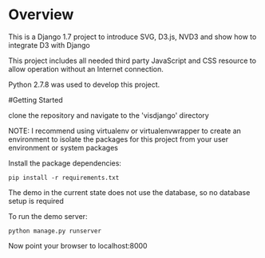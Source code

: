 # Overview

This is a Django 1.7 project to introduce SVG, D3.js, NVD3 and show how to integrate D3 with Django

This project includes all needed third party JavaScript and CSS resource to allow operation without an Internet connection.

Python 2.7.8 was used to develop this project.

#Getting Started

  clone the repository and navigate to the 'visdjango' directory

  NOTE: I recommend using virtualenv or virtualenvwrapper to create an environment to isolate the packages for this project
  from your user environment or system packages

Install the package dependencies:

```
pip install -r requirements.txt
```

The demo in the current state does not use the database, so no database setup is required

To run the demo server:

```
python manage.py runserver
```

Now point your browser to localhost:8000
